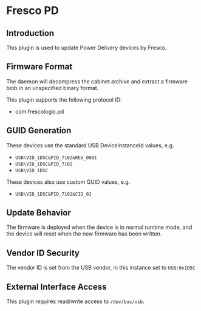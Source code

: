 # Fresco PD

## Introduction

This plugin is used to update Power Delivery devices by Fresco.

## Firmware Format

The daemon will decompress the cabinet archive and extract a firmware blob in
an unspecified binary format.

This plugin supports the following protocol ID:

* com.frescologic.pd

## GUID Generation

These devices use the standard USB DeviceInstanceId values, e.g.

* `USB\VID_1D5C&PID_7102&REV_0001`
* `USB\VID_1D5C&PID_7102`
* `USB\VID_1D5C`

These devices also use custom GUID values, e.g.

* `USB\VID_1D5C&PID_7102&CID_01`

## Update Behavior

The firmware is deployed when the device is in normal runtime mode, and the
device will reset when the new firmware has been written.

## Vendor ID Security

The vendor ID is set from the USB vendor, in this instance set to `USB:0x1D5C`

## External Interface Access

This plugin requires read/write access to `/dev/bus/usb`.
